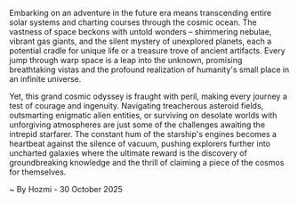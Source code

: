 
Embarking on an adventure in the future era means transcending entire solar systems and charting courses through the cosmic ocean. The vastness of space beckons with untold wonders – shimmering nebulae, vibrant gas giants, and the silent mystery of unexplored planets, each a potential cradle for unique life or a treasure trove of ancient artifacts. Every jump through warp space is a leap into the unknown, promising breathtaking vistas and the profound realization of humanity's small place in an infinite universe.

Yet, this grand cosmic odyssey is fraught with peril, making every journey a test of courage and ingenuity. Navigating treacherous asteroid fields, outsmarting enigmatic alien entities, or surviving on desolate worlds with unforgiving atmospheres are just some of the challenges awaiting the intrepid starfarer. The constant hum of the starship's engines becomes a heartbeat against the silence of vacuum, pushing explorers further into uncharted galaxies where the ultimate reward is the discovery of groundbreaking knowledge and the thrill of claiming a piece of the cosmos for themselves.

~ By Hozmi - 30 October 2025
